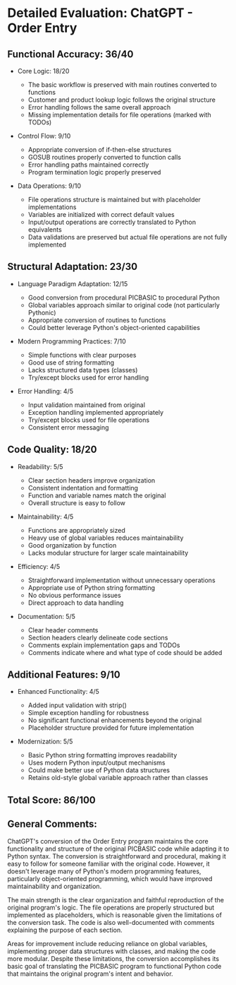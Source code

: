 # Detailed Evaluation: ChatGPT - Order Entry

## Functional Accuracy: 36/40

- Core Logic: 18/20

  - The basic workflow is preserved with main routines converted to functions
  - Customer and product lookup logic follows the original structure
  - Error handling follows the same overall approach
  - Missing implementation details for file operations (marked with TODOs)

- Control Flow: 9/10

  - Appropriate conversion of if-then-else structures
  - GOSUB routines properly converted to function calls
  - Error handling paths maintained correctly
  - Program termination logic properly preserved

- Data Operations: 9/10
  - File operations structure is maintained but with placeholder implementations
  - Variables are initialized with correct default values
  - Input/output operations are correctly translated to Python equivalents
  - Data validations are preserved but actual file operations are not fully implemented

## Structural Adaptation: 23/30

- Language Paradigm Adaptation: 12/15

  - Good conversion from procedural PICBASIC to procedural Python
  - Global variables approach similar to original code (not particularly Pythonic)
  - Appropriate conversion of routines to functions
  - Could better leverage Python's object-oriented capabilities

- Modern Programming Practices: 7/10

  - Simple functions with clear purposes
  - Good use of string formatting
  - Lacks structured data types (classes)
  - Try/except blocks used for error handling

- Error Handling: 4/5
  - Input validation maintained from original
  - Exception handling implemented appropriately
  - Try/except blocks used for file operations
  - Consistent error messaging

## Code Quality: 18/20

- Readability: 5/5

  - Clear section headers improve organization
  - Consistent indentation and formatting
  - Function and variable names match the original
  - Overall structure is easy to follow

- Maintainability: 4/5

  - Functions are appropriately sized
  - Heavy use of global variables reduces maintainability
  - Good organization by function
  - Lacks modular structure for larger scale maintainability

- Efficiency: 4/5

  - Straightforward implementation without unnecessary operations
  - Appropriate use of Python string formatting
  - No obvious performance issues
  - Direct approach to data handling

- Documentation: 5/5
  - Clear header comments
  - Section headers clearly delineate code sections
  - Comments explain implementation gaps and TODOs
  - Comments indicate where and what type of code should be added

## Additional Features: 9/10

- Enhanced Functionality: 4/5

  - Added input validation with strip()
  - Simple exception handling for robustness
  - No significant functional enhancements beyond the original
  - Placeholder structure provided for future implementation

- Modernization: 5/5
  - Basic Python string formatting improves readability
  - Uses modern Python input/output mechanisms
  - Could make better use of Python data structures
  - Retains old-style global variable approach rather than classes

## Total Score: 86/100

## General Comments:

ChatGPT's conversion of the Order Entry program maintains the core functionality and structure of the original PICBASIC code while adapting it to Python syntax. The conversion is straightforward and procedural, making it easy to follow for someone familiar with the original code. However, it doesn't leverage many of Python's modern programming features, particularly object-oriented programming, which would have improved maintainability and organization.

The main strength is the clear organization and faithful reproduction of the original program's logic. The file operations are properly structured but implemented as placeholders, which is reasonable given the limitations of the conversion task. The code is also well-documented with comments explaining the purpose of each section.

Areas for improvement include reducing reliance on global variables, implementing proper data structures with classes, and making the code more modular. Despite these limitations, the conversion accomplishes its basic goal of translating the PICBASIC program to functional Python code that maintains the original program's intent and behavior.
